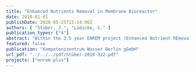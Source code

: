 ```yaml
---
title: "Enhanced Nutrients Removal in Membrane Bioreactor"
date: 2010-01-01
publishDate: 2020-05-25T15:14:06Z
authors: [ "Stüber, J.", "Lüdicke, C." ]
publication_types: ["4"]
abstract: "Within the 3.5 year ENREM project (Enhanced Nutrient REmoval in Membranebioreactors) in Berlin-Margaretenhöhe a novel and patented process was investigated to demonstrate the feasibility of a semi-decentralised solution reaching high effluent requirements set by the water authority of Berlin. This novel process could be a solution for suburban areas of Berlin which are not connected to central sewer system. The biological process combines enhanced biological phosphorus removal (EBPR) with post denitrification in MBR technology without dosing of any carbon sources. The process configuration of this demonstration plant enables advanced wastewater nutrients removal (C, P and N) and could be a promising option for wastewater treatment wherever high effluent qualities are required. A second prototype MBR system was operated in parallel, applying a different biological process, e.g. without biological phosphorus removal, enabling a comparison of these different technological approaches. The demonstration plant showed high elimination rates for COD (>95%), phosphorus (>99%) and nitrogen (up to 98%) when operated within the appropriate range of design conditions. The operational experience within the first years showed that there is a possibility for process stabilisation by changing the ratio of the process steps. For this reason the volume of the anoxic zone was enlarged by reducing the aerobic volume in Feb 2008. The positive effects could be seen on the basis of the effluent concentrations after a short period of adaptation. The membrane filtration performance was very reliable with a new cleaning strategy: Two membranes were operated alternating with an operational flux of 15 – 20 L/m²/h and a maintenance cleaning with low chemical concentration. Different cleaning agents were used in order to evaluate the cleaning efficiencies. An economical evaluation of the demonstration plant was performed in comparison to the existing wastewater treatment costs of app. 7 €/m3 by trucking away and the prototype MBR plant. Operated on the same site, the two MBR systems were used to calculate the actual costs, in relation to the effluent quality, and to perform a scale-up up to 5000 pe considering four different effluent quality classes. The results showed that the ENREM process applied in the demonstration plant is economically an alternative for plant sizes of 5000 pe and larger. For plant sizes smaller than 5000 pe, the prototype MBR system equipped with precipitation and a downstream adsorption filter for enhanced phosphorus removal proofed to be the more viable solution."
featured: false
publication: "Kompetenzzentrum Wasser Berlin gGmbH"
url_pdf: "../../../pdf/Stüber-2010-322.pdf"
projects: ["enrem-plus"]
---
```



